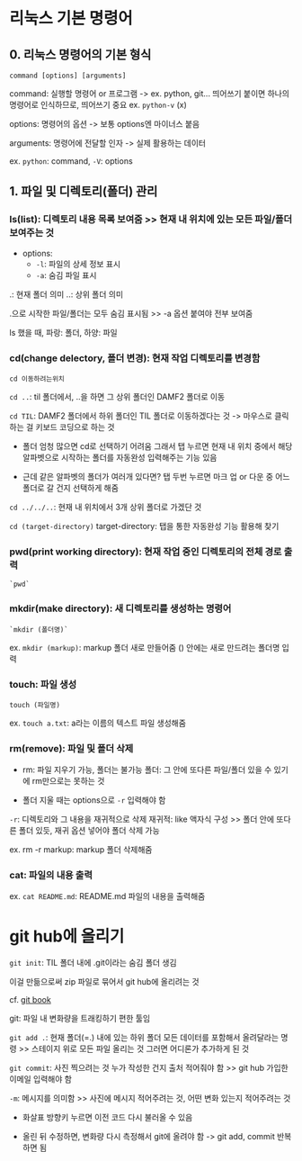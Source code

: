 # 리눅스 기본 명령어

## 0. 리눅스 명령어의 기본 형식

```
command [options] [arguments]
```

command: 실행할 명령어 or 프로그램 -> ex. python, git...
    띄어쓰기 붙이면 하나의 명령어로 인식하므로, 띄어쓰기 중요
    ex. `python-v` (x)

options: 명령어의 옵션 -> 보통 options엔 마이너스 붙음

arguments: 명령어에 전달할 인자 -> 실제 활용하는 데이터

ex. `python`: command, `-V`: options

## 1. 파일 및 디렉토리(폴더) 관리
### ls(list): 디렉토리 내용 목록 보여줌 >> 현재 내 위치에 있는 모든 파일/폴더 보여주는 것
- options:
   -  `-l`: 파일의 상세 정보 표시
   -  `-a`: 숨김 파일 표시

.: 현재 폴더 의미
..: 상위 폴더 의미

.으로 시작한 파일/폴더는 모두 숨김 표시됨 >> -a 옵션 붙여야 전부 보여줌

ls 했을 때,
    파랑: 폴더, 하양: 파일

### cd(change delectory, 폴더 변경): 현재 작업 디렉토리를 변경함
```
cd 이동하려는위치
```
`cd ..`: til 폴더에서, ..을 하면 그 상위 폴더인 DAMF2 폴더로 이동

`cd TIL`: DAMF2 폴더에서 하위 폴더인 TIL 폴더로 이동하겠다는 것 -> 마우스로 클릭하는 걸 키보드 코딩으로 하는 것

- 폴더 엄청 많으면 cd로 선택하기 어려움
그래서 탭 누르면 현재 내 위치 중에서 해당 알파벳으로 시작하는 폴더를 자동완성 입력해주는 기능 있음

- 근데 같은 알파벳의 폴더가 여러개 있다면?
탭 두번 누르면 마크 업 or 다운 중 어느 폴더로 갈 건지 선택하게 해줌

`cd ../../..`: 현재 내 위치에서 3개 상위 폴더로 가겠단 것


`cd (target-directory)`
target-directory: 탭을 통한 자동완성 기능 활용해 찾기

### pwd(print working directory): 현재 작업 중인 디렉토리의 전체 경로 출력
```
`pwd`
```
### mkdir(make directory): 새 디렉토리를 생성하는 명령어
```
`mkdir (폴더명)`
```
ex. `mkdir (markup)`: markup 폴더 새로 만들어줌
    () 안에는 새로 만드려는 폴더명 입력

### touch: 파일 생성
```
touch (파일명)
```
ex. `touch a.txt`: a라는 이름의 텍스트 파일 생성해줌

### rm(remove): 파일 및 폴더 삭제
- rm: 파일 지우기 가능, 폴더는 불가능
    폴더: 그 안에 또다른 파일/폴더 있을 수 있기에 rm만으로는 못하는 것
    
- 폴더 지울 때는 options으로 `-r` 입력해야 함

`-r`: 디렉토리와 그 내용을 재귀적으로 삭제
    재귀적: like 액자식 구성 >> 폴더 안에 또다른 폴더 있듯, 재귀 옵션 넣어야 폴더 삭제 가능

ex. rm -r markup: markup 폴더 삭제해줌

### cat: 파일의 내용 출력
ex. `cat README.md`: README.md 파일의 내용을 출력해줌


# git hub에 올리기

`git init`: TIL 폴더 내에 .git이라는 숨김 폴더 생김

이걸 만듦으로써 zip 파일로 묶어서 git hub에 올리려는 것

cf. [git book](https://git-scm.com/book/ko/v2)

git: 파일 내 변화량을 트래킹하기 편한 툴임

`git add .`: 현재 폴더(=.) 내에 있는 하위 폴더 모든 데이터를 포함해서 올려달라는 명령 >> 스테이지 위로 모든 파일 올리는 것
그러면 어디론가 추가하게 된 것

`git commit`: 사진 찍으려는 것
    누가 작성한 건지 출처 적어줘야 함 >> git hub 가입한 이메일 입력해야 함

`-m`: 메시지를 의미함 >> 사진에 메시지 적어주려는 것, 어떤 변화 있는지 적어주려는 것

- 화살표 방향키 누르면 이전 코드 다시 불러올 수 있음

- 올린 뒤 수정하면, 변화량 다시 측정해서 git에 올려야 함
-> git add, commit 반복하면 됨